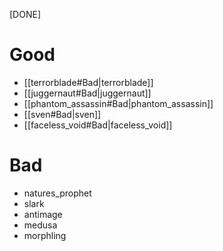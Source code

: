 [DONE]
# Good
- [[terrorblade#Bad|terrorblade]]
- [[juggernaut#Bad|juggernaut]]
- [[phantom_assassin#Bad|phantom_assassin]]
- [[sven#Bad|sven]]
- [[faceless_void#Bad|faceless_void]]
# Bad
- natures_prophet
- slark
- antimage
- medusa
- morphling